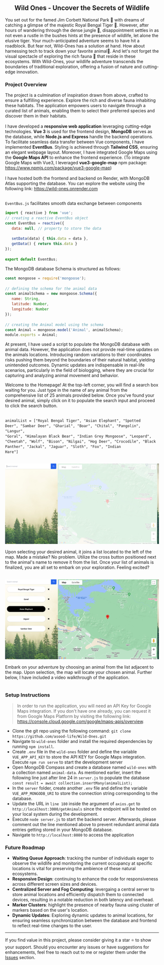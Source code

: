 <h2 align="center">Wild Ones - Uncover the Secrets of Wildlife</h2>
<div>You set out for the famed Jim Corbett National Park 🌳 with dreams of catching a glimpse of the majestic Royal Bengal Tiger 🐅. However, after hours of wandering through the dense jungle 🌿, disappointment settles in as not even a rustle in the bushes hints at the presence of wildlife, let alone the elusive tiger. Your much-anticipated adventure seems to have hit a roadblock. But fear not, Wild-Ones has a solution at hand. How about harnessing tech to track down your favorite animal📡. And let's not forget the visual spectacle of exploring the rich fauna 🦌 that reside in these ecosystems. With Wild-Ones, your wildlife adventure transcends the boundaries of traditional exploration, offering a fusion of nature and cutting-edge innovation.</div>

<h3 align>Project Overview</h3>
<div>
   The project is a culmination of inspiration drawn from above, crafted to ensure a fulfilling experience. Explore the rich and diverse fauna inhabiting these habitats. The application empowers users to navigate through a curated list of animals, enabling them to select their preferred species and discover them in their habitats.
</div>
<br>

<div>
   I have developed a <b>responsive web application</b> leveraging cutting-edge technologies. <b>Vue 3</b> is used for the frontend design, <b>MongoDB</b> serves as the database, while <b>Node.js and Express</b> handle the backend operations. To facilitate seamless data transfer between Vue components, I have implemented <b>EventBus</b>. Styling is achieved through <b>Tailwind CSS</b>, ensuring an elegant webpage layout. Moreover, I have integrated Google Maps using the <b>Google Maps API</b> to enhance the frontend experience. (To integrate Google Maps with Vue3, I leveraged <b>vue3-google-map</b> npm package: <a href="https://www.npmjs.com/package/vue3-google-map">https://www.npmjs.com/package/vue3-google-map</a>)
</div>
<br>

<div>
   I have hosted both the frontend and backend on Render, with MongoDB Atlas supporting the database. You can explore the website using the following link: <a href="https://wild-ones.onrender.com/">https://wild-ones.onrender.com</a>
</div>
<br>

<code>EventBus.js</code> facilitates smooth data exchange between components<br>

```javascript
import { reactive } from 'vue';
// creating a reactive EventBus object
const EventBus = reactive({
   data: null, // property to store the data

   setData(data) { this.data = data },
   getData() { return this.data }
});

export default EventBus;
```

The MongoDB database Schema is structured as follows:

```javascript
const mongoose = require('mongoose');

// defining the schema for the animal data
const animalSchema = new mongoose.Schema({
   name: String,
   latitude: Number,
   longitude: Number
});

// creating the Animal model using the schema
const Animal = mongoose.model('Animal', animalSchema);
module.exports = Animal;
```
At present, I have used a script to populate the MongoDB database with animal data. However, the application does not provide real-time updates on the animals locations. Introducing random variations to their coordinates risks pushing them beyond the boundaries of their natural habitat, yielding unintended outcomes. Dynamic updates are indispensable in real-life scenarios, particularly in the field of biologging, where they are crucial for capturing and analyzing animal movement and behavior. 
</div>

<div>Welcome to the Homepage! At the top-left corner, you will find a search box waiting for you. Just type in the name of any animal from the comprehensive list of 25 animals provided below. Once you've found your desired animal, simply click on it to populate the search input and proceed to click the search button.</div>
<br>

<code>animalList = ["Royal Bengal Tiger", "Asian Elephant", "Spotted Deer", "Sambar Deer", "Gharial", "Boar", "Chital", "Pangolin", "Langur", "Goral", "Himalayan Black Bear", "Indian Grey Mongoose", "Leopard", "Cheetah", "Wolf", "Bison", "Nilgai", "Hog Deer", "Crocodile", "Black Panther", "Jackal", "Jaguar", "Sloth", "Fox", "Indian Hare"]</code><br><br>

<img src="./images/home-page.png"><br>

<div>Upon selecting your desired animal, it joins a list located to the left of the map. Made a mistake? No problem. Utilize the cross button positioned next to the animal's name to remove it from the list. Once your list of animals is finalized, you are all set to embark on your exploration. Feeling excited?</div>
<br>

<img src="./images/home-page-with-list.png"><br>

<div>Embark on your adventure by choosing an animal from the list adjacent to the map. Upon selection, the map will locate your chosen animal. Further below, I have included a video walkthrough of the application.</div>
<br>

<h3>Setup Instructions</h3>
<blockquote>
   In order to run the application, you will need an API Key for Google Maps integration. If you don't have one already, you can request it from Google Maps Platform by visiting the following link: <br><a href="https://console.cloud.google.com/google/maps-apis/overview">https://console.cloud.google.com/google/maps-apis/overview</a>.
</blockquote>
<ul>
   <li>Clone the git repo using the following command: <code>git clone https://github.com/asood-life/Wild-Ones.git</code></li>
   <li>Navigate to <code>wild-ones</code> folder and install the required dependencies by running <code>npm install</code>.
   <li>Create <code>.env</code> file in the <code>wild-ones</code> folder and define the variable <code>VUE_APP_API_KEY</code> to store the API KEY for Google Maps integration. Execute <code>npm run serve</code> to start the development server</li>
   <li>Open MongoDB Compass and create a database named <code>wild-ones</code> with a collection named <code>animal-data</code>. As mentioned earlier, insert the following line just after line 24 in <code>server.js</code> to populate the database</code>
      <br><code>const result = await collection.insertMany(animalList);</code>
   <li>In the <code>server</code> folder, create another <code>.env</code> file and define the variable <code>VUE_APP_MONGODB_URI</code> to store the connection string corresponding to the database.</li>
   <li>Update the URL in <code>line 180</code> inside the argument of <code>axios.get</code> to <code>http://localhost:3000/getAnimals</code> since the endpoint will be hosted on your local system during the development.
   <li>Execute <code>node server.js</code> to start the backend server. Afterwards, please comment out the line mentioned above to prevent redundant animal data entries getting stored in your MongoDB database.
   <li>Navigate to <code>http://localhost:8080</code> to access the application</li>
</ul>

<h3>Future Roadmap</h3>
<ul>
   <li><b>Waiting Queue Approach</b>: tracking the number of individuals eager to observe the wildlife and monitoring the current occupancy at specific locations is vital for preserving the ambience of these natural ecosystems.</li>
   <li><b>Responsive Design</b>: continuing to enhance the code for responsiveness across different screen sizes and devices.</li>
   <li><b>Centralized Server and Fog Computing</b>: levergaing a central server to store animal locations and efficiently dispatch them to connected devices, resulting in a notable reduction in both latency and overhead.</li>
   <li><b>Marker Clusters</b>: highlight the presence of nearby fauna using cluster of markers based on the user's location.</li>
   <li><b>Dynamic Updates</b>: Exploring dynamic updates to animal locations, for ensuring seamless synchronization between the database and frontend to reflect real-time changes to the user.</li>
</ul>
<hr>
<div>If you find value in this project, please consider giving it a star ⭐ to show your support. Should you encounter any issues or have suggestions for enhancements, feel free to reach out to me or register them under the <a href="https://github.com/asood-life/wild-ones/issues">Issues</a> section.</div>
